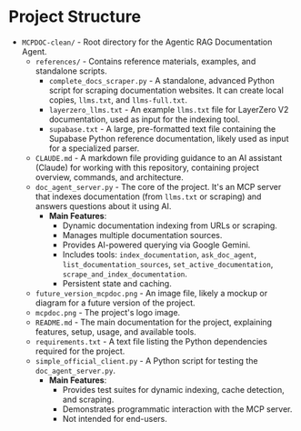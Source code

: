 # Project Structure

*   `MCPDOC-clean/` - Root directory for the Agentic RAG Documentation Agent.
    *   `references/` - Contains reference materials, examples, and standalone scripts.
        *   `complete_docs_scraper.py` - A standalone, advanced Python script for scraping documentation websites. It can create local copies, `llms.txt`, and `llms-full.txt`.
        *   `layerzero_llms.txt` - An example `llms.txt` file for LayerZero V2 documentation, used as input for the indexing tool.
        *   `supabase.txt` - A large, pre-formatted text file containing the Supabase Python reference documentation, likely used as input for a specialized parser.
    *   `CLAUDE.md` - A markdown file providing guidance to an AI assistant (Claude) for working with this repository, containing project overview, commands, and architecture.
    *   `doc_agent_server.py` - The core of the project. It's an MCP server that indexes documentation (from `llms.txt` or scraping) and answers questions about it using AI.
        *   **Main Features**:
            *   Dynamic documentation indexing from URLs or scraping.
            *   Manages multiple documentation sources.
            *   Provides AI-powered querying via Google Gemini.
            *   Includes tools: `index_documentation`, `ask_doc_agent`, `list_documentation_sources`, `set_active_documentation`, `scrape_and_index_documentation`.
            *   Persistent state and caching.
    *   `future_version_mcpdoc.png` - An image file, likely a mockup or diagram for a future version of the project.
    *   `mcpdoc.png` - The project's logo image.
    *   `README.md` - The main documentation for the project, explaining features, setup, usage, and available tools.
    *   `requirements.txt` - A text file listing the Python dependencies required for the project.
    *   `simple_official_client.py` - A Python script for testing the `doc_agent_server.py`.
        *   **Main Features**:
            *   Provides test suites for dynamic indexing, cache detection, and scraping.
            *   Demonstrates programmatic interaction with the MCP server.
            *   Not intended for end-users.
